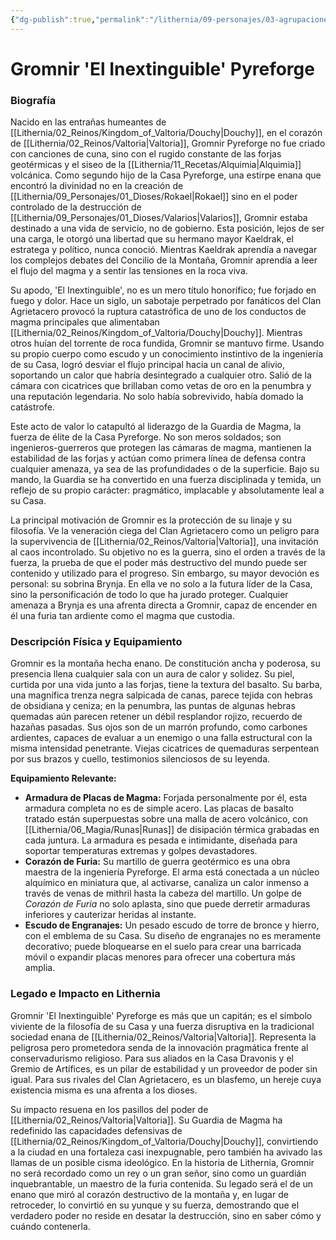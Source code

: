 ```yaml
---
{"dg-publish":true,"permalink":"/lithernia/09-personajes/03-agrupaciones/casa-pyreforge/gromnir-el-inextinguible-pyreforge/","tags":["[lithernia","personajes","Casa Pyreforge","Valtoria","Enano","Guerrero"]}
---
```


# Gromnir 'El Inextinguible' Pyreforge

### Biografía

Nacido en las entrañas humeantes de [[Lithernia/02_Reinos/Kingdom_of_Valtoria/Douchy\|Douchy]], en el corazón de [[Lithernia/02_Reinos/Valtoria\|Valtoria]], Gromnir Pyreforge no fue criado con canciones de cuna, sino con el rugido constante de las forjas geotérmicas y el siseo de la [[Lithernia/11_Recetas/Alquimia\|Alquimia]] volcánica. Como segundo hijo de la Casa Pyreforge, una estirpe enana que encontró la divinidad no en la creación de [[Lithernia/09_Personajes/01_Dioses/Rokael\|Rokael]] sino en el poder controlado de la destrucción de [[Lithernia/09_Personajes/01_Dioses/Valarios\|Valarios]], Gromnir estaba destinado a una vida de servicio, no de gobierno. Esta posición, lejos de ser una carga, le otorgó una libertad que su hermano mayor Kaeldrak, el estratega y político, nunca conoció. Mientras Kaeldrak aprendía a navegar los complejos debates del Concilio de la Montaña, Gromnir aprendía a leer el flujo del magma y a sentir las tensiones en la roca viva.

Su apodo, 'El Inextinguible', no es un mero título honorífico; fue forjado en fuego y dolor. Hace un siglo, un sabotaje perpetrado por fanáticos del Clan Agrietacero provocó la ruptura catastrófica de uno de los conductos de magma principales que alimentaban [[Lithernia/02_Reinos/Kingdom_of_Valtoria/Douchy\|Douchy]]. Mientras otros huían del torrente de roca fundida, Gromnir se mantuvo firme. Usando su propio cuerpo como escudo y un conocimiento instintivo de la ingeniería de su Casa, logró desviar el flujo principal hacia un canal de alivio, soportando un calor que habría desintegrado a cualquier otro. Salió de la cámara con cicatrices que brillaban como vetas de oro en la penumbra y una reputación legendaria. No solo había sobrevivido, había domado la catástrofe.

Este acto de valor lo catapultó al liderazgo de la Guardia de Magma, la fuerza de élite de la Casa Pyreforge. No son meros soldados; son ingenieros-guerreros que protegen las cámaras de magma, mantienen la estabilidad de las forjas y actúan como primera línea de defensa contra cualquier amenaza, ya sea de las profundidades o de la superficie. Bajo su mando, la Guardia se ha convertido en una fuerza disciplinada y temida, un reflejo de su propio carácter: pragmático, implacable y absolutamente leal a su Casa.

La principal motivación de Gromnir es la protección de su linaje y su filosofía. Ve la veneración ciega del Clan Agrietacero como un peligro para la supervivencia de [[Lithernia/02_Reinos/Valtoria\|Valtoria]], una invitación al caos incontrolado. Su objetivo no es la guerra, sino el orden a través de la fuerza, la prueba de que el poder más destructivo del mundo puede ser contenido y utilizado para el progreso. Sin embargo, su mayor devoción es personal: su sobrina Brynja. En ella ve no solo a la futura líder de la Casa, sino la personificación de todo lo que ha jurado proteger. Cualquier amenaza a Brynja es una afrenta directa a Gromnir, capaz de encender en él una furia tan ardiente como el magma que custodia.

### Descripción Física y Equipamiento

Gromnir es la montaña hecha enano. De constitución ancha y poderosa, su presencia llena cualquier sala con un aura de calor y solidez. Su piel, curtida por una vida junto a las forjas, tiene la textura del basalto. Su barba, una magnífica trenza negra salpicada de canas, parece tejida con hebras de obsidiana y ceniza; en la penumbra, las puntas de algunas hebras quemadas aún parecen retener un débil resplandor rojizo, recuerdo de hazañas pasadas. Sus ojos son de un marrón profundo, como carbones ardientes, capaces de evaluar a un enemigo o una falla estructural con la misma intensidad penetrante. Viejas cicatrices de quemaduras serpentean por sus brazos y cuello, testimonios silenciosos de su leyenda.

**Equipamiento Relevante:**

*   **Armadura de Placas de Magma:** Forjada personalmente por él, esta armadura completa no es de simple acero. Las placas de basalto tratado están superpuestas sobre una malla de acero volcánico, con [[Lithernia/06_Magia/Runas\|Runas]] de disipación térmica grabadas en cada juntura. La armadura es pesada e intimidante, diseñada para soportar temperaturas extremas y golpes devastadores.
*   **Corazón de Furia:** Su martillo de guerra geotérmico es una obra maestra de la ingeniería Pyreforge. El arma está conectada a un núcleo alquímico en miniatura que, al activarse, canaliza un calor inmenso a través de venas de mithril hasta la cabeza del martillo. Un golpe de *Corazón de Furia* no solo aplasta, sino que puede derretir armaduras inferiores y cauterizar heridas al instante.
*   **Escudo de Engranajes:** Un pesado escudo de torre de bronce y hierro, con el emblema de su Casa. Su diseño de engranajes no es meramente decorativo; puede bloquearse en el suelo para crear una barricada móvil o expandir placas menores para ofrecer una cobertura más amplia.

### Legado e Impacto en Lithernia

Gromnir 'El Inextinguible' Pyreforge es más que un capitán; es el símbolo viviente de la filosofía de su Casa y una fuerza disruptiva en la tradicional sociedad enana de [[Lithernia/02_Reinos/Valtoria\|Valtoria]]. Representa la peligrosa pero prometedora senda de la innovación pragmática frente al conservadurismo religioso. Para sus aliados en la Casa Dravonis y el Gremio de Artífices, es un pilar de estabilidad y un proveedor de poder sin igual. Para sus rivales del Clan Agrietacero, es un blasfemo, un hereje cuya existencia misma es una afrenta a los dioses.

Su impacto resuena en los pasillos del poder de [[Lithernia/02_Reinos/Valtoria\|Valtoria]]. Su Guardia de Magma ha redefinido las capacidades defensivas de [[Lithernia/02_Reinos/Kingdom_of_Valtoria/Douchy\|Douchy]], convirtiendo a la ciudad en una fortaleza casi inexpugnable, pero también ha avivado las llamas de un posible cisma ideológico. En la historia de Lithernia, Gromnir no será recordado como un rey o un gran señor, sino como un guardián inquebrantable, un maestro de la furia contenida. Su legado será el de un enano que miró al corazón destructivo de la montaña y, en lugar de retroceder, lo convirtió en su yunque y su fuerza, demostrando que el verdadero poder no reside en desatar la destrucción, sino en saber cómo y cuándo contenerla.
